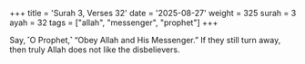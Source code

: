 +++
title = 'Surah 3, Verses 32'
date = '2025-08-27'
weight = 325
surah = 3
ayah = 32
tags = ["allah", "messenger", "prophet"]
+++

Say, ˹O Prophet,˺ “Obey Allah and His Messenger.” If they still turn away, then truly Allah does not like the disbelievers.